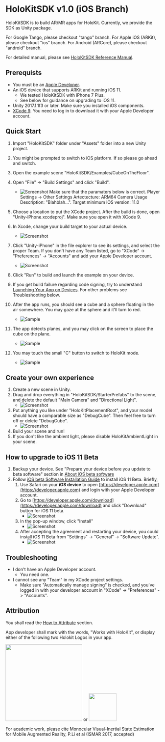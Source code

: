 # HoloKitSDK v1.0 (iOS Branch)

HoloKitSDK is to build AR/MR apps for HoloKit. Currently, we provide the SDK as Unity package.

For Google Tango, please checkout "tango" branch.
For Apple iOS (ARKit), please checkout "ios" branch. 
For Android (ARCore), please checkout "android" branch. 

For detailed manual, please see [HoloKitSDK Reference Manual](docs/MANUAL.md).

## Prerequists
* You must be an [Apple Developer](https://developer.apple.com/programs/). 
* An iOS device that supports ARKit and running iOS 11.
    * We tested HoloKitSDK with iPhone 7 Plus. 
    * See below for guidance on upgrading to iOS 11. 
* Unity 2017.1.1f3 or later. Make sure you installed iOS components.
* [XCode 9](https://developer.apple.com/download/). You need to log in to download it with your Apple Developer account. 

## Quick Start
1. Import "HoloKitSDK" folder under "Assets" folder into a new Unity project.
2. You might be prompted to switch to iOS platform. If so please go ahead and switch. 
3. Open the example scene "HoloKitSDK/Examples/CubeOnTheFloor".
4. Open "File" -> "Build Settings" and click "Build". 
    * ![Screenshot](images/unity_build.png)
Make sure that the paramaters below is correct. Player Settings -> Other Settings
Artectecture: ARM64
Camera Usage Description: "Blahblah...".
Target minimum iOS version: 11.0

5. Choose a location to put the XCode project. After the build is done, open "Unity-iPhone.xcodeproj". Make sure you open it with XCode 9.
6. In Xcode, change your build target to your actual device. 
    * ![Screenshot](images/device_change.png)
6. Click "Unity-iPhone" in the file explorer to see its settings, and select the proper Team. If you don't have any Team listed, go to "XCode" -> "Preferences" -> "Accounts" and add your Apple Developer account. 
    * ![Screenshot](images/sign_team.png) 
7. Click "Run" to build and launch the example on your device. 
8. If you get build failure regarding code signing, try to understand [Launching Your App on Devices](https://developer.apple.com/library/content/documentation/IDEs/Conceptual/AppDistributionGuide/LaunchingYourApponDevices/LaunchingYourApponDevices.html#//apple_ref/doc/uid/TP40012582-CH27-SW4). For other problems see Troubleshooting below.
9. After the app runs, you should see a cube and a sphere floating in the air somewhere. You may gaze at the sphere and it'll turn to red. 
    * ![Sample](images/app1.png)
10. The app detects planes, and you may click on the screen to place the cube on the plane. 
    * ![Sample](images/app2.png)
11. You may touch the small "C" button to switch to HoloKit mode. 
    * ![Sample](images/app3.png)

## Create your own experience
1. Create a new scene in Unity. 
2. Drag and drop everything in "HoloKitSDK/StarterPrefabs" to the scene, and delete the default "Main Camera" and "Directional Light". 
    * ![Screenshot](images/new_scene.png)
3. Put anything you like under "HoloKitPlacementRoot", and your model should have a comparable size as "DebugCube". Then feel free to turn off or delete "DebugCube". 
    * ![Screenshot](images/whale.png)
4. Build your scene and run!
5. If you don't like the ambient light, please disable HoloKitAmbientLight in your scene.

  
## How to upgrade to iOS 11 Beta
1. Backup your device. See "Prepare your device before you update to beta software" section in [About iOS beta software](https://support.apple.com/en-us/HT203282)
2. Follow [iOS beta Software Installation Guide](https://developer.apple.com/support/beta-software/install-ios-beta/) to install iOS 11 Beta. Briefly,
    1. Use Safari on your **iOS device** to open [https://developer.apple.com](https://developer.apple.com) and login with your Apple Developer account.
    2. Go to [https://developer.apple.com/download](https://developer.apple.com/download) and click "Download" button for iOS 11 beta. 
        * ![Screenshot](images/iOS11Download.png)
    3. In the pop-up window, click "Install" 
        * ![Screenshot](images/iOS11Install.png)
    4. After accepting the agreement and restarting your device, you could install iOS 11 Beta from "Settings" -> "General" -> "Software Update". 
        * ![Screenshot](images/iOS11InstallPage.png)
  
## Troubleshooting
* I don't have an Apple Developer account. 
    * You need one.
* I cannot see any "Team" in my XCode project settings.
    * Make sure "Automatically manage signing" is checked, and you've logged in with your developer account in "XCode" -> "Preferences" -> "Accounts". 

## Attribution

You shall read the [How to Attribute](https://holokit.io/#develop) section.

App developer shall mark with the words, "Works with HoloKit", or display either of the following two Holokit Logos in your app.

<img src="https://holokit.io/images/HoloKit_Logo1.png" width="250px">
or 
<img src="https://holokit.io/images/HoloKit_Logo2.png" width="90px">


For academic work, please cite Monocular Visual-Inertial State Estimation for Mobile Augmented Reality, P.Li et al (ISMAR 2017, accepted)

 